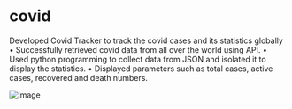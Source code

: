 # covid
Developed Covid Tracker to track the covid cases and its statistics globally  
•	Successfully retrieved covid data from all over the world using API.
•	Used python programming to collect data from JSON and isolated it to display the statistics. 
•	Displayed parameters such as total cases, active cases, recovered and death numbers.

![image](https://user-images.githubusercontent.com/68075023/103188524-bfaaf300-48ee-11eb-9964-b26cde412287.png)
